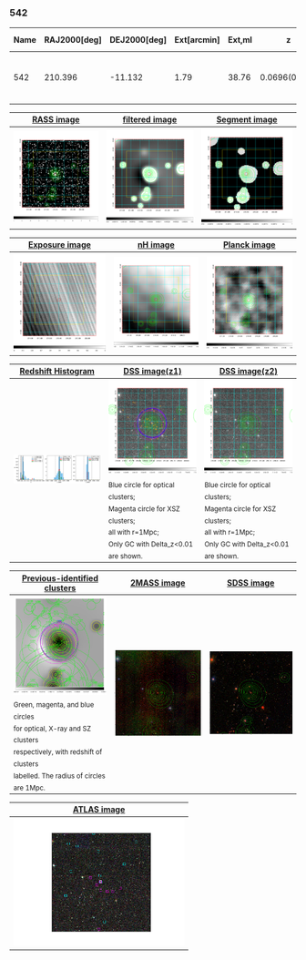 <div STYLE="page-break-after: always;"></div>

### 542

|Name|RAJ2000[deg]|DEJ2000[deg] |Ext[arcmin]| Ext,ml | z | z_src| C|GC(XSZ,Delta_z<0.01)| GC(OPT,Delta_z<0.01)|GC| R_sig[arcmin] | R500[arcmin] | R500[Mpc]| CRsig[c/s] | CR500[c/s] |L500[1E44 erg/s]|F500[1E-12 erg/s/cm^2]| M500[1E14 Msun]|Tx[keV]|Cnt_sig|Beta|Rc[arcmin]|Comment|Alias|
|---|---|---|---|---|---|------|---|--------|---------|----------|---|---|---|---|---|---|---|---|---|---|---|---|---|---|
|542| 210.396| -11.132| 1.79| 38.76| 0.0696(0.005)| z1, z_xsz| B| L03, MCXC, Tar, XB| A, N, W| A, L03, MCXC, N, Tar, W, XB| 29.638| 11.438| 0.913| 0.466(0.076)| 0.423(0.069)| 0.904(0.104)| 7.673(0.879)| 2.31(0.13)| 3.67(0.13)| 154.7| 0.515(-0.011+0.021)| 1.861(-0.223+0.308)| -| k170|

|[RASS image](../image/542/542_img.pdf)|[filtered image](../image/542/542_fil.pdf)|[Segment image](../image/542/542_seg.pdf)|
|-------------------|--------------------|-------------------|
| <img src="../image/542/542_img.png" width="300">  | <img src="../image/542/542_fil.png" width="300">   | <img src="../image/542/542_seg.png" width="300">  |

|[Exposure image](../image/542/542_mex.pdf)| [nH image](../image/542/542_nh.pdf)| [Planck image](../image/542/542_p.pdf)|
|-------------------|--------------------|-------------------|
|<img src="../image/542/542_mex.png" width="300">   | <img src="../image/542/542_nh.png" width="300">    | <img src="../image/542/542_p.png" width="300"> |

|[Redshift Histogram](../image/542/542_zg.pdf) | [DSS image(z1)](../image/542/542_dss_z1.pdf)      |  [DSS image(z2)](../image/542/542_dss_z2.pdf)    |
|-------------------|--------------------|-------------------|
|<img src="../image/542/542_zg.png" width="300"> |<img src="../image/542/542_dss_z1.png" width="300"> <sub><br>Blue circle for optical clusters; <br>Magenta circle for XSZ clusters; <br>all with r=1Mpc; <br>Only GC with Delta_z<0.01 are shown. </sub>| <img src="../image/542/542_dss_z2.png" width="300"><sub><br>Blue circle for optical clusters; <br>Magenta circle for XSZ clusters; <br>all with r=1Mpc; <br>Only GC with Delta_z<0.01 are shown. </sub> |

|[Previous-identified clusters](../image/542/542_gc.pdf) | [2MASS image](../image/542/542_2mass.pdf)      |[SDSS image](../image/542/542_sdss.pdf)   |
|-------------------|-------------------|-------------------|
|<img src=../image/542/542_gc.png width="300"> <br><sub>Green, magenta, and blue circles <br>for optical, X-ray and SZ clusters <br>respectively, with redshift of clusters <br>labelled. The radius of circles <br>are 1Mpc.</sub>|<img src="../image/542/542_2mass.png" width="300">  | <img src="../image/542/542_sdss.png" width="300">  |

|[ATLAS image](../image/542/542_s.pdf)        |
|-------------------|
| <img src="../image/542/542_s.png" width="300">  |

